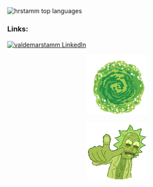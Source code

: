 <!-- Sprogstatistik -->
<p>
 <img align="center" src="https://github-readme-stats.vercel.app/api/top-langs/?username=hrstamm&layout=compact&hide=html,css&theme=onedark&v=2" alt="hrstamm top languages" />
</p>

<!-- LinkedIn -->
<h3 align="left">Links:</h3>
<p align="left">
  <a href="https://www.linkedin.com/in/valdemarstamm" target="_blank">
    <img align="center" src="https://raw.githubusercontent.com/rahuldkjain/github-profile-readme-generator/master/src/images/icons/Social/linked-in-alt.svg" alt="valdemarstamm LinkedIn" height="30" width="40" />
  </a>
</p>

<p align="center">
  <img src="assets/portal.gif" width="140" alt="Portal animation" />
</p>

<p align="center">
  <img src="assets/Rick.gif" width="140" alt="Rick Gif" />
</p>
